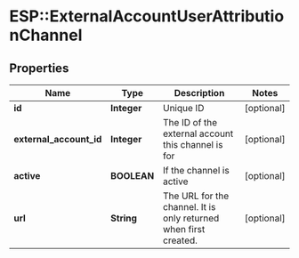 # ESP::ExternalAccountUserAttributionChannel

## Properties
Name | Type | Description | Notes
------------ | ------------- | ------------- | -------------
**id** | **Integer** | Unique ID | [optional] 
**external_account_id** | **Integer** | The ID of the external account this channel is for | [optional] 
**active** | **BOOLEAN** | If the channel is active | [optional] 
**url** | **String** | The URL for the channel.  It is only returned when first created. | [optional] 


